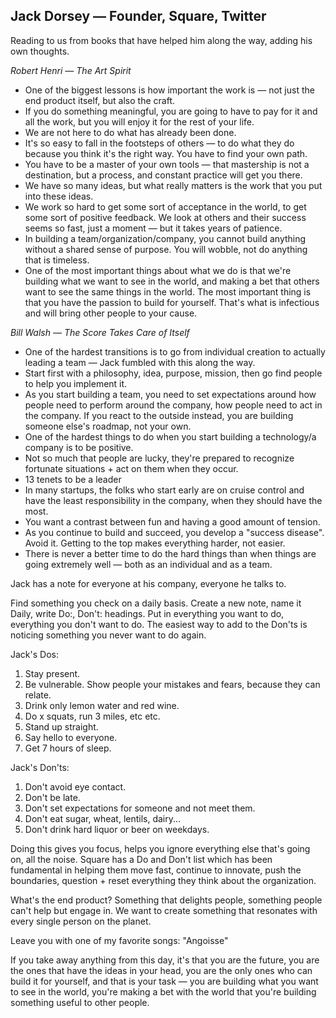 ## Jack Dorsey — Founder, Square, Twitter

Reading to us from books that have helped him along the way, adding his own thoughts.

_Robert Henri — The Art Spirit_

* One of the biggest lessons is how important the work is — not just the end product itself, but also the craft.
* If you do something meaningful, you are going to have to pay for it and all the work, but you will enjoy it for the rest of your life.
* We are not here to do what has already been done.
* It's so easy to fall in the footsteps of others — to do what they do because you think it's the right way. You have to find your own path.
* You have to be a master of your own tools — that mastership is not a destination, but a process, and constant practice will get you there.
* We have so many ideas, but what really matters is the work that you put into these ideas.
* We work so hard to get some sort of acceptance in the world, to get some sort of positive feedback. We look at others and their success seems so fast, just a moment — but it takes years of patience.
* In building a team/organization/company, you cannot build anything without a shared sense of purpose. You will wobble, not do anything that is timeless.
* One of the most important things about what we do is that we're building what we want to see in the world, and making a bet that others want to see the same things in the world. The most important thing is that you have the passion to build for yourself. That's what is infectious and will bring other people to your cause.

_Bill Walsh — The Score Takes Care of Itself_

* One of the hardest transitions is to go from individual creation to actually leading a team — Jack fumbled with this along the way.
* Start first with a philosophy, idea, purpose, mission, then go find people to help you implement it.
* As you start building a team, you need to set expectations around how people need to perform around the company, how people need to act in the company. If you react to the outside instead, you are building someone else's roadmap, not your own.
* One of the hardest things to do when you start building a technology/a company is to be positive.
* Not so much that people are lucky, they're prepared to recognize fortunate situations + act on them when they occur.
* 13 tenets to be a leader
* In many startups, the folks who start early are on cruise control and have the least responsibility in the company, when they should have the most.
* You want a contrast between fun and having a good amount of tension.
* As you continue to build and succeed, you develop a "success disease". Avoid it. Getting to the top makes everything harder, not easier.
* There is never a better time to do the hard things than when things are going extremely well — both as an individual and as a team.

Jack has a note for everyone at his company, everyone he talks to.

Find something you check on a daily basis. Create a new note, name it Daily, write Do:, Don't: headings. Put in everything you want to do, everything you don't want to do. The easiest way to add to the Don'ts is noticing something you never want to do again.

Jack's Dos:

1. Stay present.
2. Be vulnerable. Show people your mistakes and fears, because they can relate.
3. Drink only lemon water and red wine.
4. Do x squats, run 3 miles, etc etc.
5. Stand up straight.
6. Say hello to everyone.
7. Get 7 hours of sleep.

Jack's Don'ts:

1. Don't avoid eye contact.
2. Don't be late.
3. Don't set expectations for someone and not meet them.
4. Don't eat sugar, wheat, lentils, dairy...
5. Don't drink hard liquor or beer on weekdays.

Doing this gives you focus, helps you ignore everything else that's going on, all the noise. Square has a Do and Don't list which has been fundamental in helping them move fast, continue to innovate, push the boundaries, question + reset everything they think about the organization.

What's the end product? Something that delights people, something people can't help but engage in. We want to create something that resonates with every single person on the planet.

Leave you with one of my favorite songs: "Angoisse"

If you take away anything from this day, it's that you are the future, you are the ones that have the ideas in your head, you are the only ones who can build it for yourself, and that is your task — you are building what you want to see in the world, you're making a bet with the world that you're building something useful to other people.
